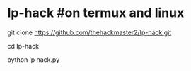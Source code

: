 # Ip-hack #on termux and linux
git clone https://github.com/thehackmaster2/Ip-hack.git

cd Ip-hack

python ip hack.py
